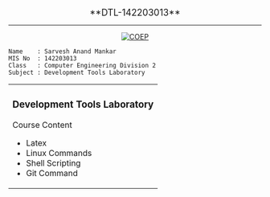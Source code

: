 <p align="center">
  <font size="4"> **DTL-142203013** </font>
</p>

<hr>

<p align="center">
  <a href='https://www.coep.org.in/'><img src="https://user-images.githubusercontent.com/79782433/213049521-2949bddd-5424-41ad-aea8-d271ee33cda2.jpg", alt="COEP"></a>
</p>


```httpx
Name    : Sarvesh Anand Mankar
MIS No  : 142203013
Class   : Computer Engineering Division 2
Subject : Development Tools Laboratory
```

<table>
<tr>
<td>
<h3>Development Tools Laboratory</h3>
  Course Content
<ul>
    <li>Latex</li>
    <li>Linux Commands</li>
    <li>Shell Scripting</li>
    <li>Git Command</li>
</ul>
</td>
</tr>
</table>

